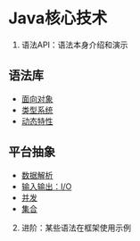 # Java核心技术


1.  语法API：语法本身介绍和演示


##  语法库
- [面向对象](object/README.md)
- [类型系统](typeos/README.md)
- [动态特性](dynamic/README.md)


##  平台抽象
- [数据解析](dataresolve/README.md)
- [输入输出：I/O](io/README.md)
- [并发](concurrent/README.md)
- [集合](collection/README.md)


2.  进阶：某些语法在框架使用示例





